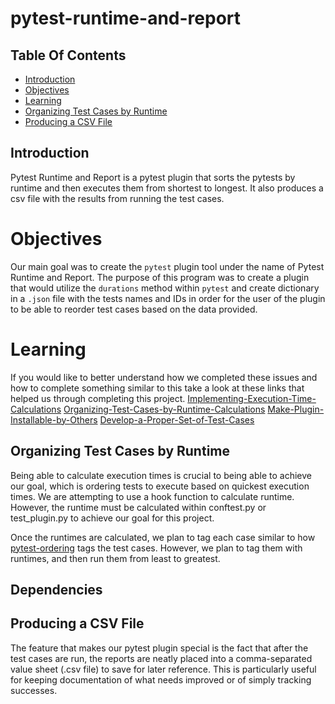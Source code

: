 # pytest-runtime-and-report

## Table Of Contents
- [Introduction](#Introduction)
- [Objectives](#Objectives)
- [Learning](#Learning)
- [Organizing Test Cases by Runtime](#Organizing-Test-Cases-by-Runtime)
- [Producing a CSV File](#Producing-a-CSV-File)

## Introduction

Pytest Runtime and Report is a pytest plugin that sorts the pytests by runtime and then executes them from shortest to longest. It also produces a csv file with the results from running the test cases.

# Objectives

Our main goal was to create the `pytest` plugin tool under the name of Pytest Runtime and Report. The purpose of this program was to create a plugin that would utilize the `durations` method within `pytest` and create dictionary in a `.json` file with the tests names and IDs in order for the user of the plugin to be able to reorder test cases based on the data provided.

# Learning

If you would like to better understand how we completed these issues and how to complete something similar to this take a look at these links that helped us through completing this project.
[Implementing-Execution-Time-Calculations](https://stackoverflow.com/questions/1557571/how-do-i-get-time-of-a-python-programs-execution)
[Organizing-Test-Cases-by-Runtime-Calculations](https://pytest-ordering.readthedocs.io/en/develop/)
[Make-Plugin-Installable-by-Others](https://docs.pytest.org/en/stable/writing_plugins.html)
[Develop-a-Proper-Set-of-Test-Cases](https://realpython.com/python-testing/)

## Organizing Test Cases by Runtime

Being able to calculate execution times is crucial to being able to achieve our goal, which is ordering tests to execute based on quickest execution times. We are attempting to use a hook function to calculate runtime. However, the runtime must be calculated within conftest.py or test_plugin.py to achieve our goal for this project.

Once the runtimes are calculated, we plan to tag each case similar to how [pytest-ordering](https://pypi.org/project/pytest-order/) tags the test cases. However, we plan to tag them with runtimes, and then run them from least to greatest.
## Dependencies

## Producing a CSV File

The feature that makes our pytest plugin special is the fact that after the test cases are run, the reports are neatly placed into a comma-separated value sheet (.csv file) to save for later reference. This is particularly useful for keeping documentation of what needs improved or of simply tracking successes.
